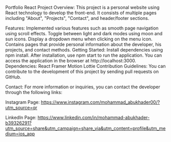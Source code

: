 Portfolio React Project
Overview:
This project is a personal website using React technology to develop the front-end. It consists of multiple pages including "About", "Projects", "Contact", and header/footer sections.

Features:
Implemented various features such as smooth page navigation using scroll effects.
Toggle between light and dark modes using moon and sun icons.
Display a dropdown menu when clicking on the menu icon.
Contains pages that provide personal information about the developer, his projects, and contact methods.
Getting Started:
Install dependencies using npm install.
After installation, use npm start to run the application.
You can access the application in the browser at http://localhost:3000.
Dependencies:
React
Framer Motion
Lottie
Contribution Guidelines:
You can contribute to the development of this project by sending pull requests on GitHub.

Contact:
For more information or inquiries, you can contact the developer through the following links:


Instagram Page: 
 https://www.instagram.com/mohammad_abukhader00/?utm_source=qr

LinkedIn Page:
 https://www.linkedin.com/in/mohammad-abukhader-b39326291?utm_source=share&utm_campaign=share_via&utm_content=profile&utm_medium=ios_app
